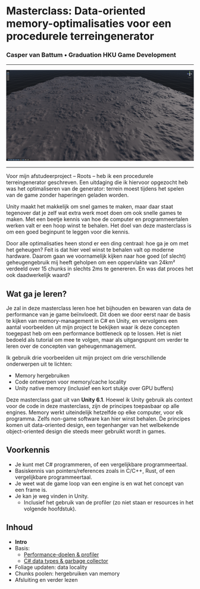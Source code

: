 ﻿# Masterclass: Data-oriented memory-optimalisaties voor een procedurele terreingenerator

### Casper van Battum • Graduation HKU Game Development

---

![](Fig_Terrain.png)

---

Voor mijn afstudeerproject – Roots – heb ik een procedurele terreingenerator geschreven. Een uitdaging die ik hiervoor opgezocht heb was het optimaliseren van de generator: terrein moest tijdens het spelen van de game zonder haperingen geladen worden. 

Unity maakt het makkelijk om snel games te maken, maar daar staat tegenover dat je zelf wat extra werk moet doen om ook snelle games te maken. Met een beetje kennis van hoe de computer en programmeertalen werken valt er een hoop winst te behalen. Het doel van deze masterclass is om een goed beginpunt te leggen voor die kennis.

Door alle optimalisaties heen stond er een ding centraal: hoe ga je om met het geheugen? Feit is dat hier veel winst te behalen valt op moderne hardware. Daarom gaan we voornamelijk kijken naar hoe goed (of slecht) geheugengebruik mij heeft geholpen om een oppervlakte van 24km² verdeeld over 15 chunks in slechts 2ms te genereren. En was dat proces het ook daadwerkelijk waard?

## Wat ga je leren?
Je zal in deze masterclass leren hoe het bijhouden en bewaren van data de performance van je game beïnvloedt. Dit doen we door eerst naar de basis te kijken van memory-management in C# en Unity, en vervolgens een aantal voorbeelden uit mijn project te bekijken waar ik deze concepten toegepast heb om een performance bottleneck op te lossen. Het is niet bedoeld als tutorial om mee te volgen, maar als uitgangspunt om verder te leren over de concepten van geheugenmanagement. 

Ik gebruik drie voorbeelden uit mijn project om drie verschillende onderwerpen uit te lichten:

- Memory hergebruiken
- Code ontwerpen voor memory/cache locality
- Unity native memory (inclusief een kort stukje over GPU buffers)

Deze masterclass gaat uit van **Unity 6.1**. Hoewel ik Unity gebruik als context voor de code in deze masterclass, zijn de principes toepasbaar op alle engines. Memory werkt uiteindelijk hetzelfde op elke computer, voor elk programma. Zelfs non-game software kan hier winst behalen. De principes komen uit data-oriented design, een tegenhanger van het welbekende object-oriented design die steeds meer gebruikt wordt in games.

## Voorkennis

- Je kunt met C# programmeren, of een vergelijkbare programmeertaal.
- Basiskennis van pointers/references zoals in C/C++, Rust, of een vergelijkbare programmeertaal.
- Je weet wat de game loop van een engine is en wat het concept van een frame is.
- Je kan je weg vinden in Unity.
  - Inclusief het gebruik van de profiler (zo niet staan er resources in het volgende hoofdstuk).

## Inhoud

- **Intro**
- Basis:
  - [Performance-doelen & profiler](2-frametimes-profiler.md)
  - [C# data types & garbage collector](3-references-gc.md)
- Foliage updaten: data locality
- Chunks poolen: hergebruiken van memory
- Afsluiting en verder lezen
